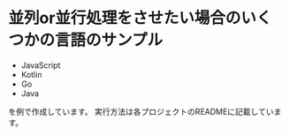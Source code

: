 # 並列or並行処理をさせたい場合のいくつかの言語のサンプル

- JavaScript
- Kotlin
- Go
- Java

を例で作成しています。 実行方法は各プロジェクトのREADMEに記載しています。
